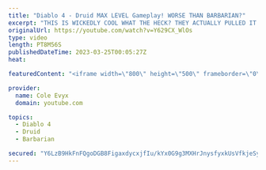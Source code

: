 ```yaml
---
title: "Diablo 4 - Druid MAX LEVEL Gameplay! WORSE THAN BARBARIAN?"
excerpt: "THIS IS WICKEDLY COOL WHAT THE HECK? THEY ACTUALLY PULLED IT OFF! THEY ACTUALLY PULLED DRUID OFF IN ..."
originalUrl: https://youtube.com/watch?v=Y629CX_WlOs
type: video
length: PT8M56S
publishedDateTime: 2023-03-25T00:05:27Z
heat: 

featuredContent: "<iframe width=\"800\" height=\"500\" frameborder=\"0\" src=\"https://www.youtube.com/embed/Y629CX_WlOs\" allow=\"accelerometer; autoplay; encrypted-media; gyroscope; picture-in-picture\" allowfullscreen></iframe>"

provider:
  name: Cole Evyx
  domain: youtube.com

topics:
  - Diablo 4
  - Druid
  - Barbarian

secured: "Y6LzB9HkFnFQgoDGB8FigaxdycxjfIu/kYx0G9g3MXHrJnysfyxkUsVfkjeSyN7DB9dj3u48AWXKvQ2b68dBtxQMLuyMr2GfQHcmF5o5iTdHCsKUkcDmnaCHV+k7bgeLu7mEO/2IJVq3eLBZP660hIuFLXJi+s/nWtfn0DW7pe6QVAEKxsWDQZ6Cq5eoxQzWXtAEaBoYJuaSszMYhKS6yPRs/Tn9mLSwajb8SyKlQvNKoU7Iz+rwLJsg0A5CYt26oiQle/dunGBLEehW/bQgQCrG53DeKnJG4hM9bNLRIjoyxeqxpwpyFFJbNT1xNiW6dGe8YaAC9haO9338egPOPVpZ3crKw1tw5/uh0xwBtS+igZWe0ZzGi8IjLDK7j6KE6OghPsxU/i2y+ucDEya1QXEjf8tjySHwZ0y14XOHrmU=;oSWlxRsqIh4C9rzWH3kmsg=="
---
```


